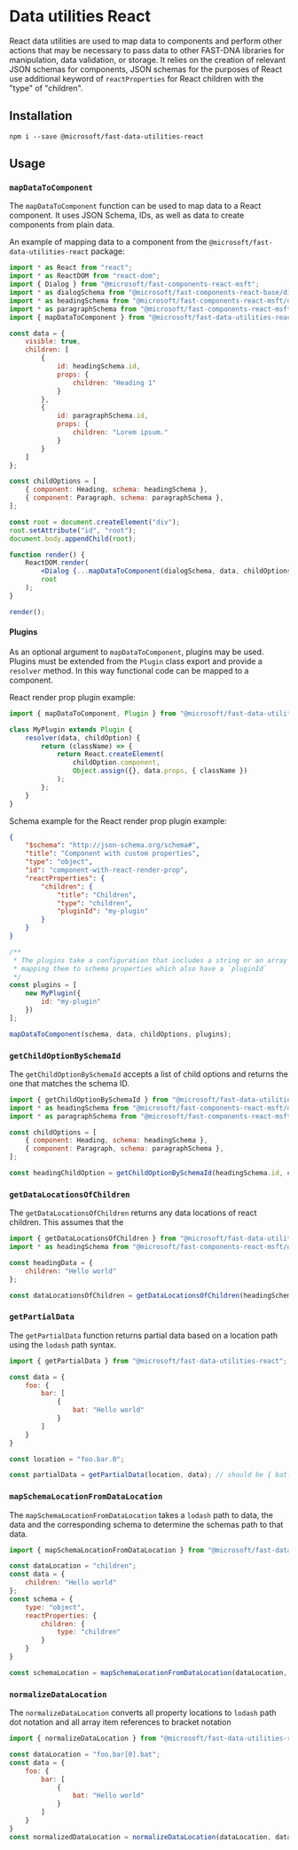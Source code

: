 # Data utilities React

React data utilities are used to map data to components and perform other actions that may be necessary to pass data to other FAST-DNA libraries for manipulation, data validation, or storage. It relies on the creation of relevant JSON schemas for components, JSON schemas for the purposes of React use additional keyword of `reactProperties` for React children with the "type" of "children".

## Installation

`npm i --save @microsoft/fast-data-utilities-react`

## Usage

### `mapDataToComponent`

The `mapDataToComponent` function can be used to map data to a React component. It uses JSON Schema, IDs, as well as data to create components from plain data.

An example of mapping data to a component from the `@microsoft/fast-data-utilities-react` package:

```jsx
import * as React from "react";
import * as ReactDOM from "react-dom";
import { Dialog } from "@microsoft/fast-components-react-msft";
import * as dialogSchema from "@microsoft/fast-components-react-base/dist/dialog/dialog.schema.json";
import * as headingSchema from "@microsoft/fast-components-react-msft/dist/heading/heading.schema.json";
import * as paragraphSchema from "@microsoft/fast-components-react-msft/dist/paragraph/paragraph.schema.json";
import { mapDataToComponent } from "@microsoft/fast-data-utilities-react";

const data = {
    visible: true,
    children: [
        {
            id: headingSchema.id,
            props: {
                children: "Heading 1"
            }
        },
        {
            id: paragraphSchema.id,
            props: {
                children: "Lorem ipsum."
            }
        }
    ]
};

const childOptions = [
    { component: Heading, schema: headingSchema },
    { component: Paragraph, schema: paragraphSchema },
];

const root = document.createElement("div");
root.setAttribute("id", "root");
document.body.appendChild(root);

function render() {
    ReactDOM.render(
        <Dialog {...mapDataToComponent(dialogSchema, data, childOptions)} />,
        root
    );
}

render();
```

#### Plugins
As an optional argument to `mapDataToComponent`, plugins may be used. Plugins must be extended from the `Plugin` class export and provide a `resolver` method. In this way functional code can be mapped to a component.

React render prop plugin example:
```jsx
import { mapDataToComponent, Plugin } from "@microsoft/fast-data-utilities-react";

class MyPlugin extends Plugin {
    resolver(data, childOption) {
        return (className) => {
            return React.createElement(
                childOption.component,
                Object.assign({}, data.props, { className })
            );
        };
    }
}
```

Schema example for the React render prop plugin example:
```json
{
    "$schema": "http://json-schema.org/schema#",
    "title": "Component with custom properties",
    "type": "object",
    "id": "component-with-react-render-prop",
    "reactProperties": {
        "children": {
            "title": "Children",
            "type": "children",
            "pluginId": "my-plugin"
        }
    }
}
```

```jsx
/**
 * The plugins take a configuration that includes a string or an array of strings
 * mapping them to schema properties which also have a `pluginId`
 */
const plugins = [
    new MyPlugin({
        id: "my-plugin"
    })
];

mapDataToComponent(schema, data, childOptions, plugins);
```

### `getChildOptionBySchemaId`
The `getChildOptionBySchemaId` accepts a list of child options and returns the one that matches the schema ID.

```js
import { getChildOptionBySchemaId } from "@microsoft/fast-data-utilities-react";
import * as headingSchema from "@microsoft/fast-components-react-msft/dist/heading/heading.schema.json";
import * as paragraphSchema from "@microsoft/fast-components-react-msft/dist/paragraph/paragraph.schema.json";

const childOptions = [
    { component: Heading, schema: headingSchema },
    { component: Paragraph, schema: paragraphSchema },
];

const headingChildOption = getChildOptionBySchemaId(headingSchema.id, childOptions); // should be { component: Heading, schema: headingSchema }
```

### `getDataLocationsOfChildren`
The `getDataLocationsOfChildren` returns any data locations of react children. This assumes that the 


```js
import { getDataLocationsOfChildren } from "@microsoft/fast-data-utilities-react";
import * as headingSchema from "@microsoft/fast-components-react-msft/dist/heading/heading.schema.json";

const headingData = {
    children: "Hello world"
};

const dataLocationsOfChildren = getDataLocationsOfChildren(headingSchema, headingData, []); // should be ["children"]
```

### `getPartialData`
The `getPartialData` function returns partial data based on a location path using the `lodash` path syntax.

```js
import { getPartialData } from "@microsoft/fast-data-utilities-react";

const data = {
    foo: {
        bar: [
            {
                bat: "Hello world"
            }
        ]
    }
}

const location = "foo.bar.0";

const partialData = getPartialData(location, data); // should be { bat: "Hello world" }
```

### `mapSchemaLocationFromDataLocation`
The `mapSchemaLocationFromDataLocation` takes a `lodash` path to data, the data and the corresponding schema to determine the schemas path to that data.

```js
import { mapSchemaLocationFromDataLocation } from "@microsoft/fast-data-utilities-react";

const dataLocation = "children";
const data = {
    children: "Hello world"
};
const schema = {
    type: "object",
    reactProperties: {
        children: {
            type: "children"
        }
    }
}

const schemaLocation = mapSchemaLocationFromDataLocation(dataLocation, data, schema); // should be "reactProperties.children"
```

### `normalizeDataLocation`
The `normalizeDataLocation` converts all property locations to `lodash` path dot notation and all array item references to bracket notation

```js
import { normalizeDataLocation } from "@microsoft/fast-data-utilities-react";

const dataLocation = "foo.bar[0].bat";
const data = {
    foo: {
        bar: [
            {
                bat: "Hello world"
            }
        ]
    }
}
const normalizedDataLocation = normalizeDataLocation(dataLocation, data); // should be "foo.bar.0.bat"
```
